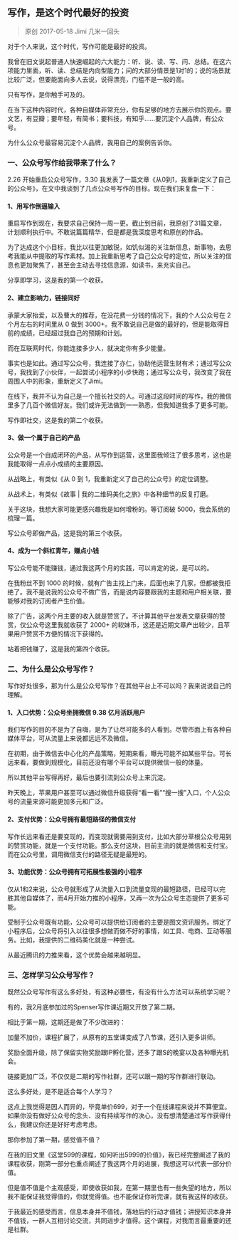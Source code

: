 ## 写作，是这个时代最好的投资
> 原创 2017-05-18 Jimi 几米一回头

对于个人来说，这个时代，写作可能是最好的投资。

我曾在旧文说起普通人快速崛起的六大能力：听、说、读、写、问、总结。在这六项能力里面，听、读、总结是内向型能力；问的大部分情景是1对1的；说的场景就比较广泛，但要能面向多人去说，说得漂亮，门槛不是一般的高。

只有写作，是你触手可及的。

在当下这种内容时代，各种自媒体非常充分，你有足够的地方去展示你的观点。要文艺，有豆瓣；要年轻，有简书；要科技，有知乎……要沉淀个人品牌，有公众号。

为什么公众号最容易沉淀个人品牌，我用自己的案例告诉你。

### 一、公众号写作给我带来了什么？

2.26 开始重启公众号写作，3.30 我发表了一篇文章《从0到1，我重新定义了自己的公众号》，在文中我谈到了几点公众号写作的目标。现在我们来复盘一下：

#### 1、用写作倒逼输入

重启写作到现在，我要求自己保持一周一更。截止到目前，我原创了31篇文章，计划顺利执行中。不敢说篇篇精华，但是都是我深度思考和原创的作品。

为了达成这个小目标，我比以往更加敏锐，如饥似渴的关注新信息，新事物，去思考我能从中提取的写作素材。加上我重新思考了自己公众号的定位，所以关注的信息也更加聚焦了，甚至会主动去寻找信息源，如读书，来充实自己。

分享即学习，这是我的第一个收获。

#### 2、建立影响力，链接同好

承蒙大家抬爱，以及曹大的推荐，在没花费一分钱的情况下，我的个人公众号在 2 个月左右的时间里从 0 做到 3000+。我不敢说自己是做的最好的，但是能取得目前的成绩，已经超过我自己的预期和计划。

而在互联网时代，你能连接多少人，就决定你有多少能量。

事实也是如此。通过写公众号，我连接了亦仁，协助他运营生财有术；通过写公众号，我找到了小伙伴，一起尝试小程序的小步快跑；通过写公众号，我改变了我在周围人中的形象，重新定义了Jimi。

在线下，我并不认为自己是一个擅长社交的人。可通过这段时间的写作，我的微信里多了几百个微信好友。我们或许无法做到一一熟悉，但我知道我多了更多可能。

写作即社交，这是我的第二个收获。

#### 3、做一个属于自己的产品

公众号是一个自成闭环的产品，从写作到运营，这里面我倾注了很多思考，这也是我能取得一点点小成绩的主要原因。

从战略上，有类似《从 0 到 1，我重新定义了自己的公众号》的定位调整。

从战术上，有类似《故事 | 我的二维码美化之旅》中各种细节的反复打磨。

关于这块，我想大家可能更感兴趣我是如何增粉的。等订阅破 5000，我会系统的梳理一篇。

写公众号即做产品，这是我的第三个收获。

#### 4、成为一个斜杠青年，赚点小钱

写公众号能不能赚钱，通过我这两个月的实践，可以肯定的说，是可以的。

在我粉丝不到 1000 的时候，就有广告主找上门来，后面也来了几家，但都被我拒绝了。我不是说我的公众号不做广告，而是说内容要跟我的主题和用户相关联，要能够对我的订阅者产生价值。

除了广告，这两个月主要的收入就是赞赏了。不计算其他平台发表文章获得的赞赏，仅公众号这里我就收获了 2000+ 的软妹币，这还是近期文章产出较少，且苹果用户赞赏不方便的情况下获得的。

站着把钱赚了，这是我的第四个收获。



### 二、为什么是公众号写作？

写作好处很多，那为什么是公众号写作？在其他平台上不可以吗？我来说说自己的理解。

#### 1、入口优势：公众号坐拥微信 9.38 亿月活跃用户

我们写作的目的不是为了自嗨，是为了让尽可能多的人看到。尽管市面上有各种自媒体平台，可从流量上来说都远远不及微信。

在初期，由于微信去中心化的产品策略，短期来看，曝光可能不如某些平台。可长远来看，要做到规模化，目前还没有哪个平台可以提供微信一般的体量。

所以其他平台写得再好，最后也要引流到公众号上来沉淀。

昨天晚上，苹果用户甚至可以通过微信升级获得“看一看”“搜一搜”入口，个人公众号的流量来源可能更加多元和广泛。

#### 2、支付优势：公众号拥有最短路径的微信支付

写作长远来看还是要变现的，而变现就需要用到支付，比如大部分草根公众号用到的赞赏功能，就是一个支付功能。那么支付这块，目前主流的就是微信和支付宝。而在公众号里，调用微信支付的路径无疑是最短的。

#### 3、功能优势：公众号拥有可拓展性极强的小程序

仅从1和2来说，公众号就形成了从流量入口到流量变现的最短路径，已经可以完胜其他自媒体了，而4月开始力推的小程序，又再一次为公众号生态提供了更多可能。

受制于公众号既有功能，公众号可以提供给订阅者的主要是图文资讯服务。绑定了小程序后，公众号将引入以往很多想做而做不好的事情，如工具、电商、互动等服务。比如，我提供的二维码美化就是一种尝试。

从最近腾讯的力推来看，这个优势会越来越明显。

### 三、怎样学习公众号写作？

既然公众号写作有这么多好处，有这种必要性，有没有什么方法可以系统学习呢？

有的，我2月底参加过的Spenser写作课近期又开放了第二期。

相比于第一期，这期还是做了不少改进的：

加量不加价，课程扩展了，从原有的五堂课变成了八节课，还引入更多讲师。

奖励全面升级，除了保留实物奖励跟IP孵化营，还多了跟S的晚宴以及各种曝光机会。

链接更加广泛，不仅仅是二期的写作社群，还可以跟一期的写作群进行联动。

这么多好处，是不是适合每个人学习？

这点上我觉得是因人而异的，毕竟单价699，对于一个在线课程来说并不算便宜。如果你没有做好公众号的念头、没有持续写作的决心，没有想清楚通过写作获得什么，我建议你还是好好考虑考虑。

那你参加了第一期，感觉值不值？

在我的旧文里《这堂599的课程，如何听出5999的价值》，我已经完整阐述了我的课程收获，刚第一部分也重点阐述了我这两个月的进展，我想这可以代表一部分价值。

但是值不值是个主观感受，即使收获如我，在第一期里也有一些失望的地方，所以我不能保证我觉得值的，你就觉得值。也不能保证你听完课，就有我这样的收获。

于我最近的感受而言，信息本身并不值钱，落地后的行动才值钱；讲授知识本身并不值钱，一群人互相讨论交流，共同进步才值得。这个课程，对我而言最重要的还是社群。